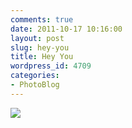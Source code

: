 ```yaml
---
comments: true
date: 2011-10-17 10:16:00
layout: post
slug: hey-you
title: Hey You
wordpress_id: 4709
categories:
- PhotoBlog
---
```


![](http://ryanfitzer.com/main/wp-content/uploads/2011/10/2011-09-19-at-16-12-02.jpg)

